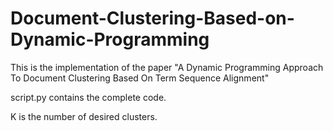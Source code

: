 # Document-Clustering-Based-on-Dynamic-Programming
This is the implementation of the paper "A Dynamic Programming Approach To Document Clustering Based On Term Sequence Alignment"


script.py contains the complete code. 

K is the number of desired clusters. 
